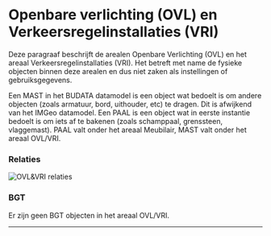 ﻿# Openbare verlichting (OVL) en Verkeersregelinstallaties (VRI)

Deze paragraaf beschrijft de arealen Openbare Verlichting (OVL) en het areaal Verkeersregelinstallaties (VRI).
Het betreft met name de fysieke objecten binnen deze arealen en dus niet zaken als instellingen of gebruiksgegevens.


Een MAST in het BUDATA datamodel is een object wat bedoelt is om andere objecten (zoals armatuur, bord, uithouder, etc) te dragen. Dit is afwijkend van het IMGeo datamodel.
Een PAAL is een object wat in eerste instantie bedoelt is om iets af te bakenen (zoals schamppaal, grenssteen, vlaggemast). PAAL valt onder het areaal Meubilair, MAST valt onder het areaal OVL/VRI.

### Relaties


![OVL&VRI relaties](c:\git\bu_geodata_beheer_43d4\gereedschap\documentatie\areaaldata_datamodel\4.3d4\Objectbladen\04_Ovl_Vri\ovlvri_relaties.png)

### BGT

Er zijn geen BGT objecten in het areaal OVL/VRI.

***

